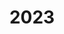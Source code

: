 ---
#This is just for you to quickly see what the file is - it can be anything you want
title: 2023

#This must match the level for the page you want it to appear on
level: Advanced Higher

#This must match the category id for the table the table you wish this to appear in
category: sqapastpapersah

#This must match the subject you wish this to appear in
subject: Chemistry

#There should be an entry here for each column in the table you wish to populate:
Year: 2023
Past Paper:
    - url: /chemistry/advancedhigher/AH SQA PP/newAH SQA PP/newAHchemSQApp2023.pdf
      link_text: Paper
SQA Marking Solutions:
    - url: /chemistry/advancedhigher/AH SQA Msch/newAH SQA Msch/newAHchemSQAmsch2023.pdf
      link_text: SQA Solutions
---
